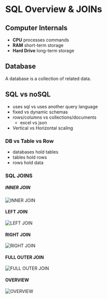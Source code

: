 # SQL Overview & JOINs

## Computer Internals

- **CPU** processes commands
- **RAM** short-term storage
- **Hard Drive** long-term storage

## Database

A database is a collection of related data.

## SQL vs noSQL

- uses sql vs uses another query language
- fixed vs dynamic schemas
- rows/columns vs collections/documents
  - excel vs json
- Vertical vs Horizontal scaling

### DB vs Table vs Row

- databases hold tables
- tables hold rows
- rows hold data

### SQL JOINS

##### INNER JOIN

![INNER JOIN](https://www.postgresqltutorial.com/wp-content/uploads/2018/12/PostgreSQL-Join-Inner-Join.png)

#### LEFT JOIN

![LEFT JOIN](https://www.postgresqltutorial.com/wp-content/uploads/2018/12/PostgreSQL-Join-Left-Join.png)

#### RIGHT JOIN

![RIGHT JOIN](https://www.postgresqltutorial.com/wp-content/uploads/2018/12/PostgreSQL-Join-Right-Join.png)

#### FULL OUTER JOIN

![FULL OUTER JOIN](https://www.postgresqltutorial.com/wp-content/uploads/2018/12/PostgreSQL-Join-Full-Outer-Join.png)

#### OVERVIEW

![OVERVIEW](https://www.postgresqltutorial.com/wp-content/uploads/2018/12/PostgreSQL-Joins.png)
